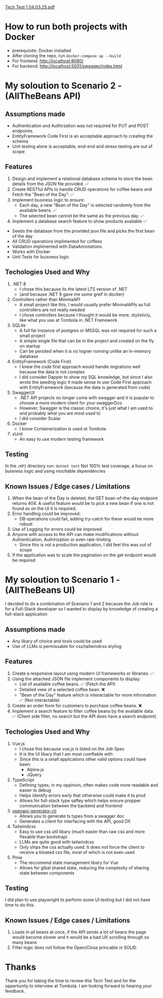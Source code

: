 [Tech Test 1 04.03.25.pdf](https://github.com/user-attachments/files/20804834/Tech.Test.1.04.03.25.pdf)
# How to run both projects with Docker
- prerequisite: Docker installed
- After cloning the repo, run ```docker-compose up --build```
- For frontend: [http://localhost:8080/](http://localhost:8080/)
- For backend: [http://localhost:5001/swagger/index.html](http://localhost:5001/swagger/index.html)
# My soloution to Scenario 2 - (AllTheBeans API)

## Assumptions made
- Authentication and Authirzation was not required for PUT and POST endpoints.
- EntityFramework Code First is an acceptable approach to creating the schema
- Unit testing alone is acceptable, end-end and stress testing are out of scope

## Features
1. Design and implement a relational database schema to store the bean details from the JSON file provided. ✅
2. Create RESTful APIs to handle CRUD operations for coffee beans and Fetch the "Bean of the Day". ✅
3. Implement business logic to ensure:
    - Each day, a new "Bean of the Day" is selected randomly from the available beans. ✅
    - The selected bean cannot be the same as the previous day. ✅
4. Implement a database search feature to show products available ✅

- Seeds the database from the provided json file and picks the first bean of the day
- All CRUD operations implimented for coffees
- Validation implimented with DataAnnotations
- Works with Docker
- Unit Tests for buisness logic

## Techologies Used and Why
1. .NET 8
    - I chose this because its the latest LTS version of .NET 
    - (and because .NET 9 gave me some greif in docker)
2. Controllers rather than MinimaAPI
    - A small project like this, I would usually prefer MinimalAPIs as full controllers are not really needed
    - I chose controllers because I thought it would be more, stylisticly, like what you use at Tombola in .NET Framework
3. SQLite
    - A full fat instance of postgres or MSSQL was not required for such a small project
    - A simple single file that can be in the project and created on the fly on startup
    - Can be persited when it is no logner running unlike an in-memory database
4. EntityFramework (Code First)
    - I knew the code first approach would handle migrations well because the data is not complex
    - I did consider Dapper to show my SQL knowledge, but since I also wrote the seeding logic it made sense to use Code First approach with EntityFramework (because the data is generated from code)
5. SwaggerUI
    - .NET API projects no longer come with swagger and it is popular to choose a more modern client for your swaggerDco
    - However, Swagger is the classic choice, it's just what I am used to and probably what you are most used to
    - I did consider Scalar
6. Docker
    - I know Containerization is used at Tombola
7. xUnit
    - An easy to use modern testing framework
  
## Testing
In the ```/API``` directory run:
```dotnet test```
Not 100% test coverage, a focus on buisness logic and using mochable dependencies

## Known Issues / Edge cases / Limitations
1. When the bean of the Day is deleted, the GET bean-of-the-day endpoint returns 404. A useful feature would be to pick a new bean if one is not found as on the UI it is required.
3. Error handling could be improved:
    - DB operations could fail, adding try-catch for these would be more robust
4. Use of Logging for errors could be improved
5. Anyone with access to the API can make modifications without Authentication, Authirization or even rate-limiting
    - Since this is not a production application, I did feel this was out of scope
6. If the application was to scale the pagination on the get endpoint would be required
  

# My soloution to Scenario 1 - (AllTheBeans UI)
I decided to do a combination of Scenario 1 and 2 because the Job role is for a Full-Stack developer so I wanted to display by knowledge of creating a full-stack application 

## Assumptions made
- Any libary of choice and tools could be used
- Use of LLMs is permissable for css/tailwindcss styling

## Features
1. Create a responsive layout using modern UI frameworks or libraries. ✅
2. Using the attached JSON file implement components to display:
    - List of available coffee beans. ✅ (Fetch the API)
    - Detailed view of a selected coffee bean. ❌
    - "Bean of the Day" feature which is interactable for more information ✅ (Not interactable)
3. Create an order form for customers to purchase coffee beans. ❌
4. Implement a search feature to filter coffee beans by the available data. ✅ (Client side filter, no search but the API does have a search endpoint)

## Techologies Used and Why
1. Vue.js
    - I chose this because vue.js is listed on the Job Spec
    - It is the UI libary that I am most comftable with
    - Since this is a small applications other valid options could have been:
        - Alpine.js
        - JQuery
2. TypeScript
    - Defining types, in my oppinion, often makes code more readable and easier to debug
    - Helps identify errors early that otherwise could make it to prod
    - Allows for full-stack type saftey which helps ensure propper communication between the backend and frontend
3. [openapi-generator-cli](https://www.npmjs.com/package/@openapitools/openapi-generator-cli)
    - Allows you to generate ts types from a swagger doc
    - Generates a client for interfacing with the API, good DX
4. Tailwindcss
    - Easy to use css util libary (much easier than raw css and more flexable than bootstrap)
    - LLMs are quite good with tailwindcss
    - Only ships the css actually used. It does not force the client to receive a bloated css file, most of which is not even used
5. Pinia
    - The reccomend state management libary for Vue
    - Allows for glbal shared state, reducing the complexity of sharing state between components
  
## Testing
I did plan to use playwright to perform some UI testing but I did not have time to do this.

## Known Issues / Edge cases / Limitations
1. Loads in all beans at once, if the API sends a lot of beans the page would become slower and it would be a bad UX scrolling through so many beans
2. Filter logic does not follow the Open/Close princable in SOLID

# Thanks
Thank you for taking the time to review this Tech Test and for the oppertunity to interview at Tombola.
I am looking forward to hearing your feedback.
